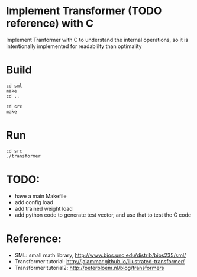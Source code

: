 # Implement Transformer (TODO reference) with C

Implement Tranformer with C to understand the internal operations, so it is intentionally implemented for readablilty than optimality

# Build

```
cd sml
make
cd ..

cd src
make

```

# Run

```
cd src
./transformer

```

# TODO:
- have a main Makefile
- add config load
- add trained weight load
- add python code to generate test vector, and use that to test the C code

# Reference:
- SML: small math library, http://www.bios.unc.edu/distrib/bios235/sml/
- Transformer tutorial: http://jalammar.github.io/illustrated-transformer/
- Transformer tutorial2: http://peterbloem.nl/blog/transformers
